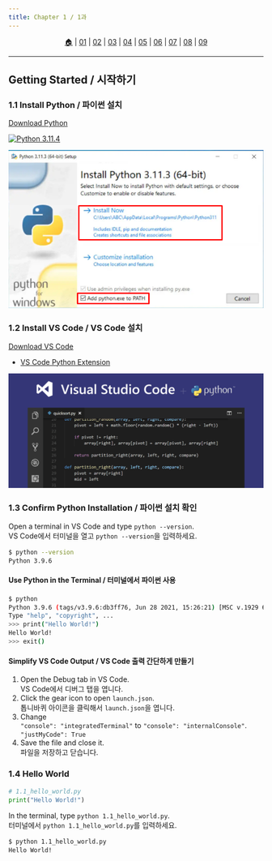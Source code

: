 ```yaml
---
title: Chapter 1 / 1과
---
```


<p id="menu" align="center">
  <a href="https://ut-aaronkr.github.io/python-crash-course" title="Home">🏠</a> |
  <a href="01.html" title="Getting Started / 시작하기">01</a> |
  <a href="02.html" title="Variables & Data Types / 변수와 데이터 타입">02</a> |
  <a href="03.html" title="Lists 1 / 리스트 1">03</a> |
  <a href="04.html" title="Lists 2 / 리스트 2">04</a> |
  <a href="05.html" title="If Statements / 조건문">05</a> |
  <a href="06.html" title="Dictionaries / 사전">06</a> |
  <a href="07.html" title="User Input / 사용자 입력">07</a> |
  <a href="08.html" title="Functions / 함수">08</a> |
  <a href="09.html" title="Classes / 클래스">09</a>
</p>

---

## Getting Started / 시작하기

### 1.1 Install Python / 파이썬 설치

[Download Python](https://www.python.org/downloads/)

[![Python 3.11.4](https://img.shields.io/badge/Python-3.11.4-blue.svg)](https://www.python.org/downloads/release/python-3114/)

![Install Python](../img/install-python.png)

### 1.2 Install VS Code / VS Code 설치

[Download VS Code](https://code.visualstudio.com/download)

- [VS Code Python Extension](https://marketplace.visualstudio.com/items?itemName=ms-python.python)

![Install VS Code](../img/install-visual-studio-code.png)

### 1.3 Confirm Python Installation / 파이썬 설치 확인

Open a terminal in VS Code and type `python --version`.<br>
VS Code에서 터미널을 열고 `python --version`을 입력하세요.

```bash
$ python --version
Python 3.9.6
```

#### Use Python in the Terminal / 터미널에서 파이썬 사용

```bash
$ python
Python 3.9.6 (tags/v3.9.6:db3ff76, Jun 28 2021, 15:26:21) [MSC v.1929 64 bit (AMD64)] on win32
Type "help", "copyright", ...
>>> print("Hello World!")
Hello World!
>>> exit()
```

#### Simplify VS Code Output / VS Code 출력 간단하게 만들기

1. Open the Debug tab in VS Code.<br>
   VS Code에서 디버그 탭을 엽니다.
2. Click the gear icon to open `launch.json`.<br>
   톱니바퀴 아이콘을 클릭해서 `launch.json`을 엽니다.
3. Change<br>
   `"console": "integratedTerminal"` to `"console": "internalConsole"`.<br>
   `"justMyCode": True`
4. Save the file and close it.<br>
   파일을 저장하고 닫습니다.

### 1.4 Hello World

```python
# 1.1_hello_world.py
print("Hello World!")
```

In the terminal, type `python 1.1_hello_world.py`.<br>
터미널에서 `python 1.1_hello_world.py`를 입력하세요.

```bash
$ python 1.1_hello_world.py
Hello World!
```
